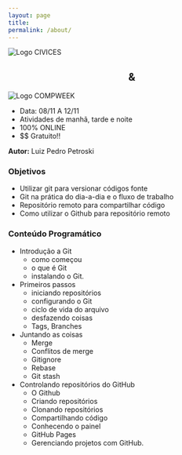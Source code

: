 ```yaml
---
layout: page
title: 
permalink: /about/
---
```

![Logo CIVICES]({{site.url}}{{site.baseurl}}/assets/img/site/logos/CIVECES_LOGO.png)
## <center>&</center>
![Logo COMPWEEK]({{site.url}}{{site.baseurl}}/assets/img/site/logos/compweek.png)


- Data: 08/11 A 12/11
- Atividades de manhã, tarde e noite
- 100% ONLINE
- $$ Gratuito!!


**Autor:** Luiz Pedro Petroski
### Objetivos
- Utilizar git para versionar códigos fonte
- Git na prática do dia-a-dia e o fluxo de trabalho
- Repositório remoto para compartilhar código
- Como utilizar o Github para repositório remoto

### Conteúdo Programático
- Introdução a Git
  - como começou
  - o que é Git
  - instalando o Git.
- Primeiros passos
  - iniciando repositórios
  - configurando o Git
  - ciclo de vida do arquivo
  - desfazendo coisas
  - Tags, Branches
- Juntando as coisas
  - Merge
  - Conflitos de merge
  - Gitignore
  - Rebase
  - Git stash
- Controlando repositórios do GitHub
  - O Github
  - Criando repositórios
  - Clonando repositórios
  - Compartilhando código
  - Conhecendo o painel
  - GitHub Pages
  - Gerenciando projetos com GitHub.
